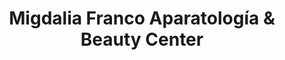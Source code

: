 ---
title: "Migdalia Franco Aparatología & Beauty Center"
url: /zapopan/migdalia-franco-aparatologia-und-beauty-center/
shop: Kosmetik
---